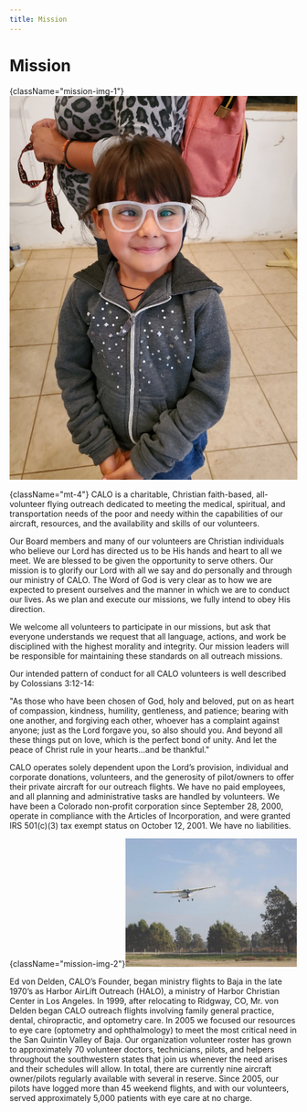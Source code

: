 ```yaml
---
title: Mission
---
```

# Mission

{className="mission-img-1"}![Child Wearing Glasses](../../images/mission/mp-child-img.jpg)

{className="mt-4"} CALO is a charitable, Christian faith-based, all-volunteer flying outreach dedicated to meeting the medical, spiritual, and transportation needs of the poor and needy within the capabilities of our aircraft, resources, and the availability and skills of our volunteers.

Our Board members and many of our volunteers are Christian individuals who believe our Lord has directed us to be His hands and heart to all  we meet. We are blessed to be given the opportunity to serve others.  Our mission is to glorify our Lord with all we say and do personally and through our ministry of CALO.  The Word of God is very clear as to how we are expected to present ourselves and the manner in which we are to conduct our lives.  As we plan and execute our missions, we fully intend to obey His direction.

We welcome all volunteers to participate in our missions, but ask that everyone understands we request that all language, actions, and work be disciplined with the highest morality and integrity. Our mission leaders will be responsible for maintaining these standards on all outreach missions.

Our intended pattern of conduct for all CALO volunteers is well described by Colossians 3:12-14:

"As those who have been chosen of God, holy and beloved, put on as heart of compassion, kindness, humility, gentleness, and patience; bearing with one another, and forgiving each other, whoever has a complaint against anyone; just as the Lord forgave you, so also should you. And beyond all these things put on love, which is the perfect bond of unity. And let the peace of Christ rule in your hearts…and be thankful."

CALO operates solely dependent upon the Lord’s provision, individual and corporate donations, volunteers, and the generosity of pilot/owners to offer their private aircraft for our outreach flights. We have no paid employees, and all planning and administrative tasks are handled by volunteers. We have been a Colorado non-profit corporation since September 28, 2000, operate in compliance with the Articles of Incorporation, and were granted IRS 501(c)(3) tax exempt status on October 12, 2001.  We have no liabilities.

{className="mission-img-2"}![Airplane](../../images/mission/mp-airplane-img.jpg)

Ed von Delden, CALO’s Founder, began ministry flights to Baja in the late 1970’s as Harbor AirLift Outreach (HALO), a ministry of Harbor Christian Center in Los Angeles. In 1999, after relocating to Ridgway, CO, Mr. von Delden began CALO outreach flights involving family general practice, dental, chiropractic, and optometry care. In 2005 we focused our resources to eye care (optometry and ophthalmology) to meet the most critical need in the San Quintin Valley of Baja. Our organization volunteer roster has grown to approximately 70 volunteer doctors, technicians, pilots, and helpers throughout the southwestern states that join us whenever the need arises and their schedules will allow. In total, there are currently nine aircraft owner/pilots regularly available with several in reserve. Since 2005, our pilots have logged more than 45 weekend flights, and with our volunteers, served approximately 5,000 patients with eye care at no charge.
